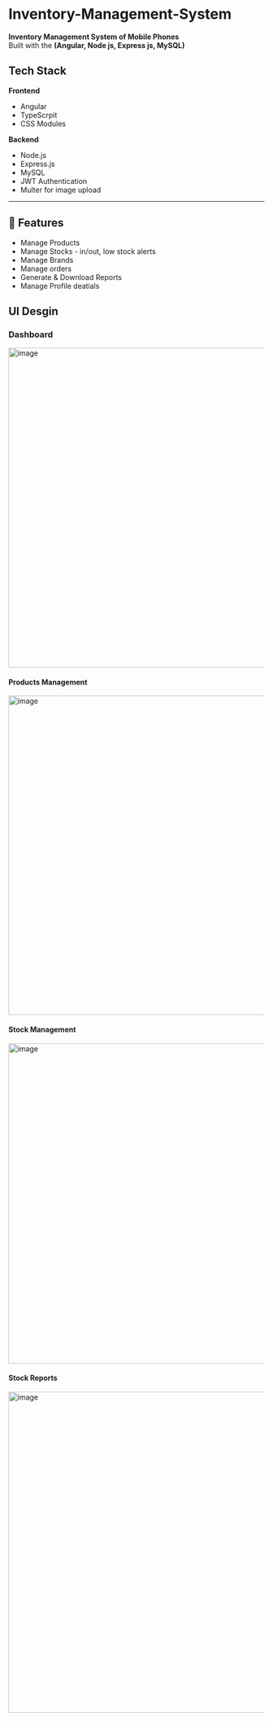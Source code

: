 # Inventory-Management-System
**Inventory Management System of Mobile Phones**  
Built with the **(Angular, Node js, Express js, MySQL)**

## Tech Stack

**Frontend**  
- Angular  
- TypeScrpit
- CSS Modules

**Backend**  
- Node.js  
- Express.js  
- MySQL 
- JWT Authentication  
- Multer for image upload

---

## 🧩 Features

- Manage Products
- Manage Stocks - in/out, low stock alerts
- Manage Brands
- Manage orders
- Generate & Download Reports
- Manage Profile deatials

## UI Desgin

### Dashboard
<img width="1365" height="629" alt="image" src="https://github.com/user-attachments/assets/56d106be-33a0-4402-8678-a339f32ef129" />

#### Products Management
<img width="1365" height="628" alt="image" src="https://github.com/user-attachments/assets/69ca7a99-714a-44db-85f1-7659390335cd" />

#### Stock Management 
<img width="1365" height="630" alt="image" src="https://github.com/user-attachments/assets/5519d378-44d8-459b-89be-f22a7cf6f86c" />

#### Stock Reports  
<img width="1363" height="631" alt="image" src="https://github.com/user-attachments/assets/6c13617f-3361-4b13-9a86-a08a8a250368" />



